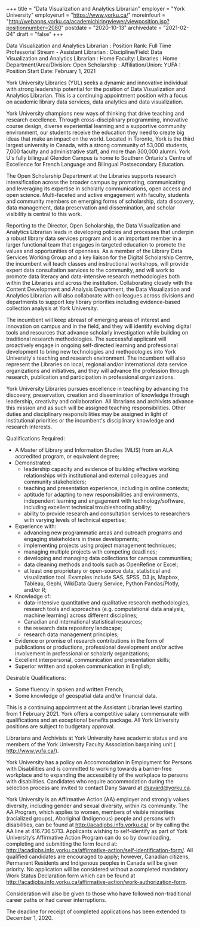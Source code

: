 +++
title = "Data Visualization and Analytics Librarian" 
employer = "York University"
employerurl = "https://www.yorku.ca/"
moreinfourl = "http://webapps.yorku.ca/academichiringviewer/viewposition.jsp?positionnumber=2080"
postdate = "2020-10-13"
archivedate = "2021-02-04"
draft = "false"
+++

Data Visualization and Analytics Librarian
: Position Rank: Full Time Professorial Stream - Assistant Librarian
: Discipline/Field: Data Visualization and Analytics Librarian
: Home Faculty: Libraries
: Home Department/Area/Division: Open Scholarship
: Affiliation/Union: YUFA
: Position Start Date: February 1, 2021
 
York University Libraries (YUL) seeks a dynamic and innovative individual with strong leadership potential for the position of Data Visualization and Analytics Librarian. This is a continuing appointment position with a focus on academic library data services, data analytics and data visualization.

York University champions new ways of thinking that drive teaching and research excellence. Through cross-disciplinary programming, innovative course design, diverse experiential learning and a supportive community environment, our students receive the education they need to create big ideas that make an impact on the world. Located in Toronto, York is the third largest university in Canada, with a strong community of 53,000 students, 7,000 faculty and administrative staff, and more than 300,000 alumni. York U's fully bilingual Glendon Campus is home to Southern Ontario's Centre of Excellence for French Language and Bilingual Postsecondary Education.

The Open Scholarship Department at the Libraries supports research intensification across the broader campus by promoting, communicating and leveraging its expertise in scholarly communications, open access and open science. Multi-faceted and active engagement with faculty, students and community members on emerging forms of scholarship, data discovery, data management, data preservation and dissemination, and scholar visibility is central to this work.

Reporting to the Director, Open Scholarship, the Data Visualization and Analytics Librarian leads in developing policies and processes that underpin a robust library data services program and is an important member in a larger functional team that engages in targeted education to promote the values and opportunities of openness. As a member of the Library Data Services Working Group and a key liaison for the Digital Scholarship Centre, the incumbent will teach classes and instructional workshops, will provide expert data consultation services to the community, and will work to promote data literacy and data-intensive research methodologies both within the Libraries and across the institution. Collaborating closely with the Content Development and Analysis Department, the Data Visualization and Analytics Librarian will also collaborate with colleagues across divisions and departments to support key library priorities including evidence-based collection analysis at York University.

The incumbent will keep abreast of emerging areas of interest and innovation on campus and in the field, and they will identify evolving digital tools and resources that advance scholarly investigation while building on traditional research methodologies. The successful applicant will proactively engage in ongoing self-directed learning and professional development to bring new technologies and methodologies into York University's teaching and research environment. The incumbent will also represent the Libraries on local, regional and/or international data service organizations and initiatives, and they will advance the profession through research, publication and participation in professional organizations.

York University Libraries pursues excellence in teaching by advancing the discovery, preservation, creation and dissemination of knowledge through leadership, creativity and collaboration. All librarians and archivists advance this mission and as such will be assigned teaching responsibilities. Other duties and disciplinary responsibilities may be assigned in light of institutional priorities or the incumbent's disciplinary knowledge and research interests.

Qualifications Required:

 - A Master of Library and Information Studies (MLIS) from an ALA accredited program, or equivalent degree;
 - Demonstrated:
	- leadership capacity and evidence of building effective working relationships with institutional and external colleagues and community stakeholders;
	- teaching and presentation experience, including in online contexts;
	- aptitude for adapting to new responsibilities and environments, independent learning and engagement with technology/software, including excellent technical troubleshooting ability;
	- ability to provide research and consultation services to researchers with varying levels of technical expertise;
 - Experience with:
	- advancing new programmatic areas and outreach programs and engaging stakeholders in these developments;
	- implementing projects using project management techniques;
	- managing multiple projects with competing deadlines;
	- developing and managing data collections for campus communities;
	- data cleaning methods and tools such as OpenRefine or Excel;
	- at least one proprietary or open-source data, statistical and visualization tool. Examples include SAS, SPSS, D3.js, Mapbox, Tableau, Gephi, WikiData Query Service, Python Pandas/Plotly, and/or R;
 - Knowledge of:
	- data-intensive quantitative and qualitative research methodologies, research tools and approaches (e.g. computational data analysis, machine learning) across different disciplines;
	- Canadian and international statistical resources;
	- the research data repository landscape;
	- research data management principles;
 - Evidence or promise of research contributions in the form of publications or productions, professional development and/or active involvement in professional or scholarly organizations;
 - Excellent interpersonal, communication and presentation skills;
 - Superior written and spoken communication in English;

Desirable Qualifications:

 - Some fluency in spoken and written French;
 - Some knowledge of geospatial data and/or financial data.

This is a continuing appointment at the Assistant Librarian level starting from 1 February 2021. York offers a competitive salary commensurate with qualifications and an exceptional benefits package. All York University positions are subject to budgetary approval.

Librarians and Archivists at York University have academic status and are members of the York University Faculty Association bargaining unit ( http://www.yufa.ca/).

York University has a policy on Accommodation in Employment for Persons with Disabilities and is committed to working towards a barrier-free workplace and to expanding the accessibility of the workplace to persons with disabilities. Candidates who require accommodation during the selection process are invited to contact Dany Savard at dsavard@yorku.ca.

York University is an Affirmative Action (AA) employer and strongly values diversity, including gender and sexual diversity, within its community. The AA Program, which applies to women, members of visible minorities (racialized groups), Aboriginal (Indigenous) people and persons with disabilities, can be found at http://acadjobs.info.yorku.ca/ or by calling the AA line at 416.736.5713. Applicants wishing to self-identify as part of York University’s Affirmative Action Program can do so by downloading, completing and submitting the form found at: http://acadjobs.info.yorku.ca/affirmative-action/self-identification-form/. All qualified candidates are encouraged to apply; however, Canadian citizens, Permanent Residents and Indigenous peoples in Canada will be given priority. No application will be considered without a completed mandatory Work Status Declaration form which can be found at http://acadjobs.info.yorku.ca/affirmative-action/work-authorization-form.

Consideration will also be given to those who have followed non-traditional career paths or had career interruptions.

The deadline for receipt of completed applications has been extended to December 1, 2020.
